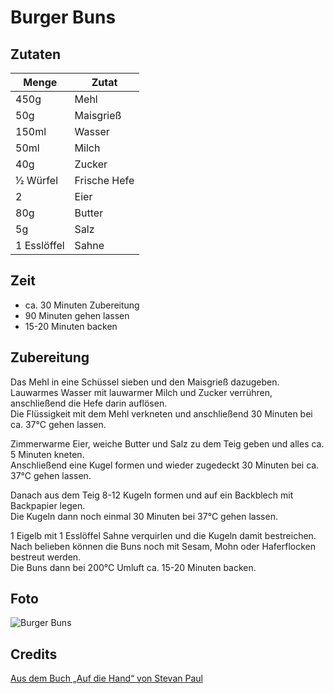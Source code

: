 # Burger Buns

## Zutaten

|Menge      |Zutat       |
|-----------|------------|
|450g       |Mehl        |
|50g        |Maisgrieß   |
|150ml      |Wasser      |
|50ml       |Milch       |
|40g        |Zucker      |
|1⁄2 Würfel |Frische Hefe|
|2          |Eier        |
|80g        |Butter      |
|5g         |Salz        |
|1 Esslöffel|Sahne       |


## Zeit

* ca. 30 Minuten Zubereitung
* 90 Minuten gehen lassen
* 15-20 Minuten backen

## Zubereitung

Das Mehl in eine Schüssel sieben und den Maisgrieß dazugeben.  
Lauwarmes Wasser mit lauwarmer Milch und Zucker verrühren, anschließend die Hefe darin auflösen.  
Die Flüssigkeit mit dem Mehl verkneten und anschließend 30 Minuten bei ca. 37°C gehen lassen.

Zimmerwarme Eier, weiche Butter und Salz zu dem Teig geben und alles ca. 5 Minuten kneten.  
Anschließend eine Kugel formen und wieder zugedeckt 30 Minuten bei ca. 37°C gehen lassen.

Danach aus dem Teig 8-12 Kugeln formen und auf ein Backblech mit Backpapier legen.  
Die Kugeln dann noch einmal 30 Minuten bei 37°C gehen lassen.

1 Eigelb mit 1 Esslöffel Sahne verquirlen und die Kugeln damit bestreichen.  
Nach belieben können die Buns noch mit Sesam, Mohn oder Haferflocken bestreut werden.  
Die Buns dann bei 200°C Umluft ca. 15-20 Minuten backen.

## Foto

![Burger Buns](Fotos/Burger%20Buns.jpg)

## Credits

[Aus dem Buch „Auf die Hand“ von Stevan Paul](https://www.kuechenjunge.com/2015/06/03/die-burger-buns-aus-dem-buch-auf-die-hand-von-stevan-paul/)